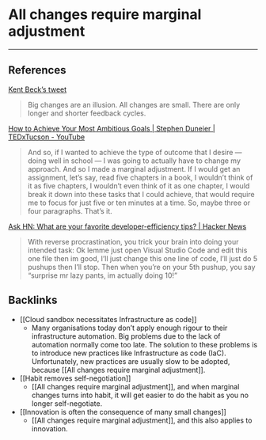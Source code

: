 # All changes require marginal adjustment

---
## References
[Kent Beck’s tweet](https://twitter.com/KentBeck/status/1148263160006107136)
> Big changes are an illusion. All changes are small. There are only longer and shorter feedback cycles.

[How to Achieve Your Most Ambitious Goals | Stephen Duneier | TEDxTucson - YouTube](https://www.youtube.com/watch?v=TQMbvJNRpLE)
> And so, if I wanted to achieve the type of outcome that I desire — doing well in school — I was going to actually have to change my approach. And so I made a marginal adjustment. If I would get an assignment, let’s say, read five chapters in a book, I wouldn’t think of it as five chapters, I wouldn’t even think of it as one chapter, I would break it down into these tasks that I could achieve, that would require me to focus for just five or ten minutes at a time. So, maybe three or four paragraphs. That’s it.

[Ask HN: What are your favorite developer-efficiency tips? | Hacker News](https://news.ycombinator.com/item?id=23122362)
> With reverse procrastination, you trick your brain into doing your intended task: Ok lemme just open Visual Studio Code and edit this one file then im good, I’ll just change this one line of code, I’ll just do 5 pushups then I’ll stop. Then when you’re on your 5th pushup, you say “surprise mr lazy pants, im actually doing 10!”

## Backlinks
* [[Cloud sandbox necessitates Infrastructure as code]]
	* Many organisations today don’t apply enough rigour to their infrastructure automation. Big problems due to the lack of automation normally come too late. The solution to these problems is to introduce new practices like Infrastructure as code (IaC). Unfortunately, new practices are usually slow to be adopted, because [[All changes require marginal adjustment]].
* [[Habit removes self-negotiation]]
	* [[All changes require marginal adjustment]], and when marginal changes turns into habit, it will get easier to do the habit as you no longer self-negotiate.
* [[Innovation is often the consequence of many small changes]]
	* [[All changes require marginal adjustment]], and this also applies to innovation.

<!-- #evergreen #universalprinciple -->

<!-- {BearID:EDF9D5A1-5476-451E-8C93-FC4E49482094-1211-000031C0B1C9C05A} -->
